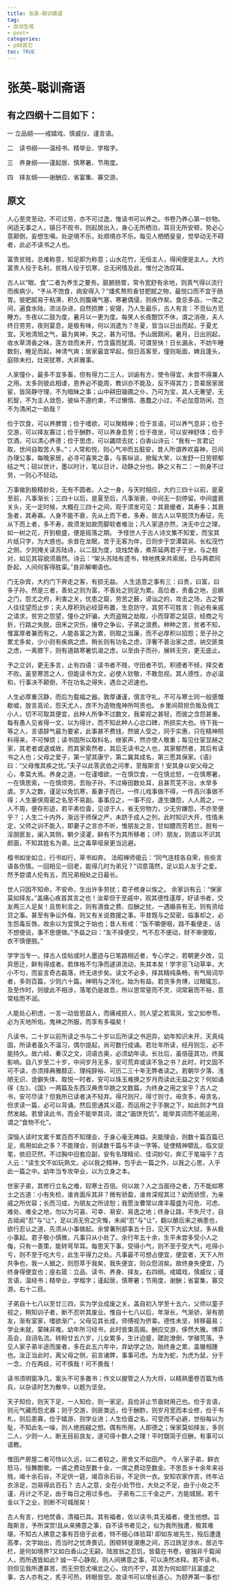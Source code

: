 ```yaml
---
title: 张英-聪训斋语
tag: 
- 自动生成
- post+
categories:
- p00其它
toc: TRUE
---
```

<h1 id="张英-聪训斋语">张英-聪训斋语</h1>
<h2 id="有之四纲十二目如下">有之四纲十二目如下：</h2>
<p>一 立品纲——戒嬉戏、慎威仪、谨言语。</p>
<p>二　读书纲——温经书、精举业、学楷字。</p>
<p>三　养身纲——谨起居、慎寒暑、节用度。</p>
<p>四　择友纲——谢酬应、省宴集、寡交游。</p>
<h2 id="原文">原文</h2>
<p>人心至灵至动，不可过劳，亦不可过逸，惟读书可以养之。书卷乃养心第一妙物。闲适无事之人，镇日不观书，则起居出入，身心无所栖泊，耳目无所安顿，势必心意颠倒，妄想生嗔。处逆境不乐，处顺境亦不乐。每见人栖栖皇皇，觉举动无不碍者，此必不读书之人也。</p>
<p>富贵贫贱，总难称意，知足即为称意；山水花竹，无恒主人，得闲便是主人。大约富贵人役于名利，贫贱人役于饥寒，总无闲情及此，惟付之浩叹耳。</p>
<p>古人以“眠、食”二者为养生之要务。脏腑肠胃，常令宽舒有余地，则真气得以流行而疾病少。“予从不饱食，病安得入？”燔炙熬煎香甘肥腻之物，最悦口而不宜于肠胃。彼肥腻易于粘滞，积久则腹痛气塞，寒暑偶侵，则疾作矣。食忌多品，一席之间，遍食水陆，浓淡杂进，自然损脾；安寝，乃人生最乐，古人有言：不觅仙方觅睡方。冬夜以二鼓为度，暑月以一更为度。每笑人长夜酣饮不休，谓之消夜，夫人终日劳劳，夜则宴息，是极有味，何以消遣为？冬夏，皆当以日出而起，于夏尤宜。天地清旭之气，最为爽神，失之，甚为可惜。予山居颇闲，暑月，日出则起，收水草清香之味，莲方敛而未开，竹含露而犹滴，可谓至快！日长漏永，不妨午睡数刻，睡足而起，神清气爽；居家最宜早起，倘日高客至，僮则垢面，婢且蓬头，庭除未扫，灶突犹寒，大非雅事。</p>
<p>人家僮仆，最多不宜多畜，但有得力二三人，训谕有方，使令得宜，未尝不得兼人之用。太多则彼此相诿，恩养必不能周，教训亦不能及，反不得其力；吾辈居家居宦，皆简静守理，不为暗昧之事；山中耕田锄圃之仆，乃可为宝，其人无奢望，无机智，不为主人敛怨，彼纵不遵约束，不过懒惰、愚蠢之小过，不必加意防闲，岂不为清闲之一助哉？</p>
<p>俭于饮食，可以养脾胃；俭于嗜欲，可以聚精神；俭于言语，可以养气息非；俭于交游，可以择友寡过；俭于酬酢，可以养身息劳；俭于夜坐，可以安神舒体；俭于饮酒，可以清心养德；俭于思虑，可以蠲烦去扰；白香山诗云：“我有一言君记取，世间自取苦人多。”；人常和悦，则心气冲而五脏安，昔人所谓养欢喜神，日间办理公事，每晚家居，必寻可喜笑之事，与客纵谈，掀髯大笑，以发舒一日劳顿郁结之气；砚以世计，墨以时计，笔以日计，动静之分也。静之义有二：一则身不过劳，一则心不轻动。</p>
<p>万事做到极精妙处，无有不圆者。人之一身，与天时相应，大约三四十以前，是夏至前，凡事渐长；三四十以后，是夏至后，凡事渐衰，中间无一刻停留。中间盛衰关头，无一定时候，大概在三四十之间，观于须发可见：其衰缓者，其寿多；其衰急者，其寿寡。人身不能不衰，先从上而下者，多寿，故古人以早脱顶为寿征，先从下而上者，多不寿，故须发如故而脚软者难治；凡人家道亦然，决无中立之理，如一树之花，开到极盛，便是摇落之期。 予怪世人于古人诗文集不知爱，而宝其片纸只字，为大惑也。余昔在龙眠，苦于无客为伴，日则步于空潭碧涧、长松茂竹之侧，夕则掩关读苏陆诗，以二鼓为度，烧烛焚香，煮茶延两君子于坐，与之相对，如见其容貌须眉然。诗云：“架头苏陆有遗书，特地携来共索居。日与两君同卧起，人间何客得胜渠。”良非解嘲语也。</p>
<p>门无杂宾，大约门下奔走之客，有损无益。 人生适意之事有三：曰贵，曰富，曰多子孙。然是三者，善处之则为富，不善处之则足为累。高位者，责备之地，忌嫉之门，怨尤之府，利害之关，忧患之窟，劳苦之薮，谤讪之的，攻击之场，古之智人往往望而止步；夫人厚积则必经营布置，生息防守，其劳不可胜言：则必有亲戚之请求，贫穷之怨望，僮仆之奸骗，大而盗贼之劫取，小而穿窬之鼠窃，经商之亏折，行路之失脱，田禾之灾伤，攘夺之争讼，子弟之浪费。种种之苦，贫者不知，惟富厚者兼而有之。人能各富之为累，则取之当廉，而不必厚积以招怨；至子孙之累尤多矣，少小则有疾病之虑，稍长则有功名之虑，浮奢不善治家之虑，纳交匪类之虑，一离膝下，则有道路寒暑饥渴之虑，以至由子而孙，展转无穷，更无底止。</p>
<p>予之立训，更无多言，止有四语：读书者不贱，守田者不饥，积德者不倾，择交者不败。虽至寒苦之人，但能读书为文，必使人钦敬，不敢忽视。其人德性，亦必温和，行事决不颠倒，不在功名之得失，遇合之迟速也。</p>
<p>人生必厚重沉静，而后为载福之器。敦厚谦谨，慎言守礼，不可与寒士同一般感慨欷嘘，放言高论，怨天尤人，庶不为造物鬼神所呵责也。 乡里间荷担负贩及佣工小人，切不可取其便宜，此种人所争不过数文，我辈视之甚轻，而彼之含怨甚重。每有愚人见省得一文，以为得计，而不知此种人心忿口碑，所损实大也。待下我一等之人，言语辞气最为要紧，此事甚不费钱，然彼人受之，同于实惠，只在精神照料得来，不可惮烦；读书固所以取科名，继家声，然亦使人敬重；每见仕宦显赫之家，其老者或退或故，而其家索然者，其后无读书之人也，其家郁然者，其后有读书之人也；父母之爱子，第一望其康宁，第二冀其成名，第三愿其保家。《语》曰：“父母惟其疾之忧。”夫子以此答武伯之问孝，至哉斯言！安其身以安父母之心，孝莫大焉。养身之道，一在谨嗜欲，一在慎饮食，一在慎忿怒，一在慎寒暑，一在慎思索，一在慎烦劳。吾贻子孙，不过瘠田数处耳，且甚荒芜不治，水旱多虞。岁入之数，谨足以免饥寒，畜妻子而已，一件儿戏事做不得，一件高兴事做不得；人生豪侠周密之名至不易副。事事应之，一事不应，遂生嫌怨，人人周之，一人不周，便存形迹，若平素俭啬，见谅于人，省无穷物力，少无穷嫌怨，不亦至便乎？；人生二十内外，渐远于师保之严，未跻于成人之列，此时知识大开，性情未定，父师之训不能入，即妻子之言亦不听，惟朋友之言，甘如醴而芳若兰，脱有一淫朋匪友，阑入其侧，朝夕浸灌，鲜有不为其所移者；（坏）朋友，则直以不识其颜面，不知其姓名为善。比之毒草哑泉更当远避。</p>
<p>楷书如坐如立，行书如行，草书如奔。 法昭禅师偈云：“同气连枝各自荣，些些言语各伤情。一回相见一回老，能得几时为弟兄？”词意蔼然，足以启人友于之爱。然予尝谓人伦有五，而兄弟相处之日最长。</p>
<p>世人只因不知命，不安命，生出许多劳扰；君子修身以俟之。 余家训有云：“保家莫如择友。”盖痛心疾首其言之也！汝辈但于至戚中，观其德性谨厚，好读书者，交友两三人足矣！且势利言之，则有酒食之费、应酬之扰，一遇婚丧有无，则有资给贷之事。甚至有争讼外侮，则又有关说救援之事。平昔既与之契密，临事却之，必生怨毒反唇。故余以为宜慎之于始也；昔人有戒：“饭不嚼便咽，路不看便走，话不想便说，事不思便做。”予益之曰：“友不择便交，气不忍不便动，财不审便取，衣不慎便脱。”</p>
<p>学字当专一。择古人佳帖或时人墨迹与已笔路相近者，专心学之，若朝更夕改，见异思迁，鲜有得成者。若体格不匀净而遽讲流动，失其本矣！学字忌飞动草率，大小不匀，而妄言奇古磊落，终无进步矣。读文不必多，择其精纯条畅，有气局词华者，多则百篇，少则六十篇。神明与之浑化，始为有益。若贪多务博，过眼辄忘，及至作时，则彼此不相涉，落笔仍是故吾，所以思常窒而不灵，词常窘而不裕，意常枯而不润。</p>
<p>人能处心积虑，一言一动皆思益人，而痛戒损人，则人望之若鸾凤，宝之如参苓。必为天地所佑，鬼神之所服，而享有多福矣！</p>
<p>凡读书，二十岁以前所读之书与二十岁以后所读之书迥异。幼年知识未开，天真纯固，所读者虽久不温习，偶尔提起，尚可数行成诵。若壮年所读，经月则忘，必不能持久。故六经、秦汉之文，词语古奥，必须幼年读。长壮后，虽倍蓰其功，终属影响。自八岁至二十岁，中间岁月无多，安可荒弃或读不急之书？此时，时文固不可不读，亦须择典雅醇正、理纯辞裕、可历二三十年无弊者读之。若朝华夕落、浅陋无识、诡僻失体、取悦一时者，安可以珠玉难换之岁月而读此无益之文？何如诵得《左》、《国》一两篇及东西汉典贵华腴之文数篇，为终身之用之宝乎？古人之书，安可尽读？但我所已读者决不轻弃。得尺则尺，得寸则寸。毋贪多，毋贪名，但求读一篇，必可以背诵。然后思通其义蕴，而运用之于手腕之下，如此则才气自然发越。若曾读此书，而全不能举其词，谓之“画饼充饥”。能举其词而不能运用，谓之“食物不化”。</p>
<p>深恼人读时文累千累百而不知理会，于身心毫无裨益。夫能理会，则数十篇百篇已足，焉用如此之多？不能理会，则读数千篇与不读一字等。徒使精神聩乱，临文捉笔，依旧茫然，不过胸中旧套应副，安有名理精论、佳词妙句，奔汇于笔端乎？古人云：“读生文不如玩熟文。必以我之精神，包乎此一篇之外，以我之心思，入乎此一篇之中。幼年当专攻举业，以为立身之本。</p>
<p>世家子弟，其修行立名之难，较寒士百倍。何以故？人之当面待之者，万不能如寒士之古道：小有失检，谁肯面斥其非？微有骄盈，谁肯深规其过？幼而骄惯，为亲戚之所优容；长而习成，为朋友之所谅恕；我愿汝曹常以席丰履盛为可危、可虑、难处、难全之地，勿以为可喜、可幸、易安、易逸之地；终身让路，不失尺寸，自古祗闻“忍”与“让”，足以消无穷之灾悔，未闻“忍”与“让”，翻以酿后来之祸患也，欲行忍认之道，先须从小事做起。余曾署刑部事五十日，见天下大讼大狱，多从极小事起。君子敬小慎微，凡事只从小处了。余行年五十余，生平未尝多受小人之侮，只有一善策，能转弯早耳。每思天下事，受得小气，则不至于受大气，吃得小亏，则不至于吃大亏，此生平得力之处。凡事最不可想占便宜，便宜者，天下人所共争也，我一人据之，则怨萃于我矣，我失便宜，则众怨消矣。故终身失便宜，乃终身得便宜也；座右箴：立品、读书、养身、择友。右四纲。戒嬉戏，慎威仪；谨言语，温经书；精举业，学楷字；谨起居，慎寒暑；节用度，谢酬；省宴集，寡交游。右十二目。</p>
<p>子弟自十七八以至廿三四，实为学业成废之关。盖自初入学至十五六，父师以童子视之，稍知训子者，断不忍听其废业。惟自十七八以后，年渐长，气渐骄，渐有朋友，渐有室家，嗜欲渐广。父母见其长成，师傅视为侪辈。德性未坚，转移最易；学业未就，蒙昧非难。幼年所习经书，此时皆束高阁。酬应交游，侈然大雅。博弈高会，自诩名流。转盼廿五六岁，儿女累多，生计迫蹙，蹉跎潦倒，学殖荒落。予见人家子弟半途而废者，多在此五六年中，弃幼学之功，贻终身之累，盖辙相踵也。汝正当此时，离父母之侧，前言诸弊，事事可虑。为龙为蛇，为虎为鼠，分于一念，介在两歧，可不慎哉！可不畏哉！</p>
<p>读书须明窗净几，案头不可多置书；作文以握管之人为大将，以精熟墨卷百篇为练兵，以杂读时艺为散卒，以题为坚垒。</p>
<p>天子知俭，则天下足，一人知俭，则一家足。且俭非止节啬财用己也。俭于言语，则元气藏而怨尤寡；则于交游，则匪类远，俭于酬酢，则岁月宽而本业修，俭于书札，则后患寡，俭于嬉游，则学业进；人生俭啬之名，可受而不必避，世俗每以为耻，不知此名一噪，则人绝觊觎之想。偶有所用，人即德之；保家莫如择友，多则二人，少则一人，断无目前良友，遂可得十数人之理！平时既简于应酬，有事可以请教。</p>
<p>惟田产房屋二者可恃以久远，以二者较之，房舍又不如田产。 今人家子弟，鲜衣怒马，恒舞酣歌。一裘之费动至数十金，一席之费动至数金。不思吾乡十余年来谷贱，竭十余石谷，不足供一筵，竭百余石谷，不足供一衣。安知农家作苦，终年沾衣涂足，岂易得此百石？ 古人之意，全在小处节俭，大处之不足，由于小处之不谨，月计之不足，由于每日之用过多也。 子弟有二三千金之产，方能城居。若千金以下之业，则断不可城居矣！</p>
<p>古人有言，扫地焚香，清福已具。其有福者，佐以读书;其无福者，便生他想。旨哉斯言，予所深赏!且从来拂意之事，自不读书者见之，似为我所独遭，极其难堪，不知古人拂意之事有百倍于此者，特不细心体验耳! 即如东坡先生，殁后遭逢高孝，文字始出，而当时之忧谗畏讥，困顿转徙潮惠之间，苏过跣足涉水，居近牛栏，是何如境界?又如白香山之无嗣，陆放翁之忍饥，皆载在书卷，彼独非千载闻人，而所遇皆如此? 诚一平心静观，则人间拂意之事，可以涣然冰释。若不读书，则但见我所遭甚苦，而无穷怨尤嗔忿之心，烧灼不宁，其苦为何如耶?且富盛之事，古人亦有之，炙手可热，转眼皆空。故读书可以增长道心，为颐养第一事也!</p>
